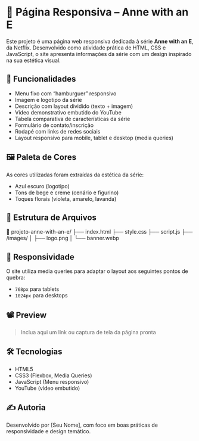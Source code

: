 # 🌼 Página Responsiva – Anne with an E

Este projeto é uma página web responsiva dedicada à série **Anne with an E**, da Netflix. Desenvolvido como atividade prática de HTML, CSS e JavaScript, o site apresenta informações da série com um design inspirado na sua estética visual.

## 🎯 Funcionalidades

- Menu fixo com “hamburguer” responsivo
- Imagem e logotipo da série
- Descrição com layout dividido (texto + imagem)
- Vídeo demonstrativo embutido do YouTube
- Tabela comparativa de características da série
- Formulário de contato/inscrição
- Rodapé com links de redes sociais
- Layout responsivo para mobile, tablet e desktop (media queries)

## 🖼️ Paleta de Cores

As cores utilizadas foram extraídas da estética da série:
- Azul escuro (logotipo)
- Tons de bege e creme (cenário e figurino)
- Toques florais (violeta, amarelo, lavanda)

## 📁 Estrutura de Arquivos

📁 projeto-anne-with-an-e/
├── index.html
├── style.css
├── script.js
├── /images/
│ ├── logo.png
│ └── banner.webp


## 📱 Responsividade

O site utiliza media queries para adaptar o layout aos seguintes pontos de quebra:
- `768px` para tablets
- `1024px` para desktops

## 📽️ Preview

> Inclua aqui um link ou captura de tela da página pronta

## 🛠️ Tecnologias

- HTML5
- CSS3 (Flexbox, Media Queries)
- JavaScript (Menu responsivo)
- YouTube (vídeo embutido)

## ✍️ Autoria

Desenvolvido por [Seu Nome], com foco em boas práticas de responsividade e design temático.

